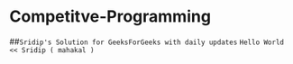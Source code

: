 # Competitve-Programming

##`Sridip's Solution for GeeksForGeeks with daily updates`
`Hello World << Sridip ( mahakal )`